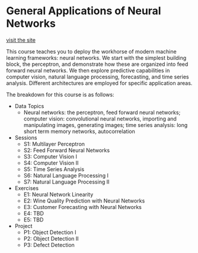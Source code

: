# General Applications of Neural Networks

[visit the site](https://wesleybeckner.github.io/general_applications_of_neural_networks/)

This course teaches you to deploy the workhorse of modern machine learning frameworks: neural networks. We start with the simplest building block, the perceptron, and demonstrate how these are organized into feed forward neural networks. We then explore predictive capabilities in computer vision, natural language processing, forecasting, and time series analysis. Different architectures are employed for specific application areas.

The breakdown for this course is as follows:

*	Data Topics
    * Neural networks: the perceptron, feed forward neural networks; computer vision: convolutional neural networks, importing and manipulating images, generating images; time series analysis: long short term memory networks, autocorrelation
*	Sessions
    * S1: Multilayer Perceptron
    * S2: Feed Forward Neural Networks
    * S3: Computer Vision I
    * S4: Computer Vision II
    * S5: Time Series Analysis
    * S6: Natural Language Processing I
    * S7: Natural Language Processing II
*	Exercises
    * E1: Neural Network Linearity
    * E2: Wine Quality Prediction with Neural Networks
    * E3: Customer Forecasting with Neural Networks
    * E4: TBD
    * E5: TBD
*	Project
    * P1: Object Detection I
    * P2: Object Detection II
    * P3: Defect Detection